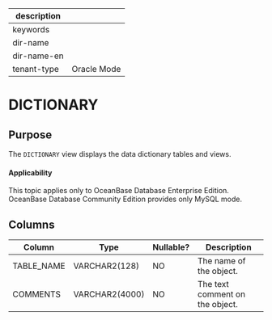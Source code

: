 | description ||
|---|---|
| keywords ||
| dir-name ||
| dir-name-en ||
| tenant-type | Oracle Mode |

DICTIONARY
===============================

Purpose
-----------

The `DICTIONARY` view displays the data dictionary tables and views.

<main id="notice" >
    <h4>Applicability</h4>
    <p>This topic applies only to OceanBase Database Enterprise Edition. OceanBase Database Community Edition provides only MySQL mode. </p>
</main>

Columns
-------------

| **Column** | **Type** | **Nullable?** | **Description** |
|------------|----------------|----------------|---------|
| TABLE_NAME | VARCHAR2(128) | NO | The name of the object. |
| COMMENTS | VARCHAR2(4000) | NO | The text comment on the object. |
